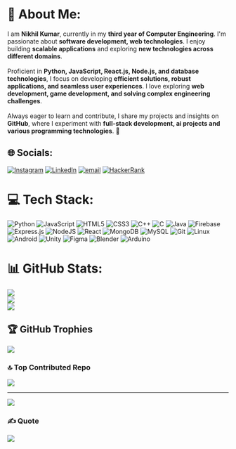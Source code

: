 # 💫 About Me:
I am **Nikhil Kumar**, currently in my **third year of Computer Engineering**. I'm passionate about **software development, web technologies**. I enjoy building **scalable applications** and exploring **new technologies across different domains**.  <br><br>Proficient in **Python, JavaScript, React.js, Node.js, and database technologies**, I focus on developing **efficient solutions, robust applications, and seamless user experiences**. I love exploring **web development, game development, and solving complex engineering challenges**.  <br><br>Always eager to learn and contribute, I share my projects and insights on **GitHub**, where I experiment with **full-stack development, ai projects and various programming technologies**. 🚀


## 🌐 Socials:
[![Instagram](https://img.shields.io/badge/Instagram-%23E4405F.svg?logo=Instagram&logoColor=white)](https://instagram.com/nikhilkumar_9682) [![LinkedIn](https://img.shields.io/badge/LinkedIn-%230077B5.svg?logo=linkedin&logoColor=white)](https://linkedin.com/in/nikhilkumar2027) [![email](https://img.shields.io/badge/Email-D14836?logo=gmail&logoColor=white)](mailto:nikhilkumar02102005@gmail.com) [![HackerRank](https://img.shields.io/badge/-Hackerrank-2EC866?logo=HackerRank&logoColor=white)](https://www.hackerrank.com/@kumar_nikhil23)

# 💻 Tech Stack:
![Python](https://img.shields.io/badge/python-3670A0?style=for-the-badge&logo=python&logoColor=ffdd54) ![JavaScript](https://img.shields.io/badge/javascript-%23323330.svg?style=for-the-badge&logo=javascript&logoColor=%23F7DF1E) ![HTML5](https://img.shields.io/badge/html5-%23E34F26.svg?style=for-the-badge&logo=html5&logoColor=white) ![CSS3](https://img.shields.io/badge/css3-%231572B6.svg?style=for-the-badge&logo=css3&logoColor=white) ![C++](https://img.shields.io/badge/c++-%2300599C.svg?style=for-the-badge&logo=c%2B%2B&logoColor=white) ![C](https://img.shields.io/badge/c-%2300599C.svg?style=for-the-badge&logo=c&logoColor=white) ![Java](https://img.shields.io/badge/java-%23ED8B00.svg?style=for-the-badge&logo=openjdk&logoColor=white) ![Firebase](https://img.shields.io/badge/firebase-%23039BE5.svg?style=for-the-badge&logo=firebase) ![Express.js](https://img.shields.io/badge/express.js-%23404d59.svg?style=for-the-badge&logo=express&logoColor=%2361DAFB) ![NodeJS](https://img.shields.io/badge/node.js-6DA55F?style=for-the-badge&logo=node.js&logoColor=white) ![React](https://img.shields.io/badge/react-%2320232a.svg?style=for-the-badge&logo=react&logoColor=%2361DAFB) ![MongoDB](https://img.shields.io/badge/MongoDB-%234ea94b.svg?style=for-the-badge&logo=mongodb&logoColor=white) ![MySQL](https://img.shields.io/badge/mysql-4479A1.svg?style=for-the-badge&logo=mysql&logoColor=white) ![Git](https://img.shields.io/badge/git-%23F05033.svg?style=for-the-badge&logo=git&logoColor=white) ![Linux](https://img.shields.io/badge/Linux-FCC624?style=for-the-badge&logo=linux&logoColor=black) ![Android](https://img.shields.io/badge/Android-3DDC84?style=for-the-badge&logo=android&logoColor=white) ![Unity](https://img.shields.io/badge/unity-%23000000.svg?style=for-the-badge&logo=unity&logoColor=white) ![Figma](https://img.shields.io/badge/figma-%23F24E1E.svg?style=for-the-badge&logo=figma&logoColor=white) ![Blender](https://img.shields.io/badge/blender-%23F5792A.svg?style=for-the-badge&logo=blender&logoColor=white) ![Arduino](https://img.shields.io/badge/-Arduino-00979D?style=for-the-badge&logo=Arduino&logoColor=white)

# 📊 GitHub Stats:
![](https://github-readme-stats.vercel.app/api?username=nikhil2027&theme=dark&hide_border=false&include_all_commits=true&count_private=true)<br/>
![](https://github-readme-streak-stats.herokuapp.com/?user=nikhil2027&theme=dark&hide_border=false)<br/>
![](https://github-readme-stats.vercel.app/api/top-langs/?username=nikhil2027&theme=dark&hide_border=false&include_all_commits=true&count_private=true&layout=compact)

## 🏆 GitHub Trophies
![](https://github-profile-trophy.vercel.app/?username=nikhil2027&theme=tokyonight&no-frame=false&no-bg=true&margin-w=4)

### 🔝 Top Contributed Repo
![](https://github-contributor-stats.vercel.app/api?username=nikhil2027&limit=5&theme=tokyonight&combine_all_yearly_contributions=true)

---
[![](https://visitcount.itsvg.in/api?id=nikhil2027&icon=0&color=0)](https://visitcount.itsvg.in)

### ✍️ Quote
![](https://quotes-github-readme.vercel.app/api?type=horizontal&theme=radical)

<!-- Proudly created with GPRM ( https://gprm.itsvg.in ) -->
